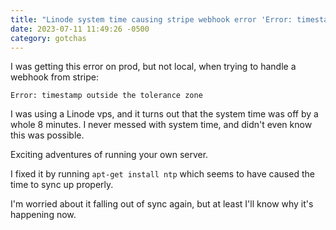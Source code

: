 ```yaml
---
title: "Linode system time causing stripe webhook error 'Error: timestamp outside the tolerance zone'"
date: 2023-07-11 11:49:26 -0500
category: gotchas
---
```


I was getting this error on prod, but not local, when trying to handle a webhook from stripe:

```
Error: timestamp outside the tolerance zone
```

I was using a Linode vps, and it turns out that the system time was off by a whole 8 minutes. I never messed with system time, and didn't even know this was possible.

Exciting adventures of running your own server.

I fixed it by running `apt-get install ntp` which seems to have caused the time to sync up properly.

I'm worried about it falling out of sync again, but at least I'll know why it's happening now.
